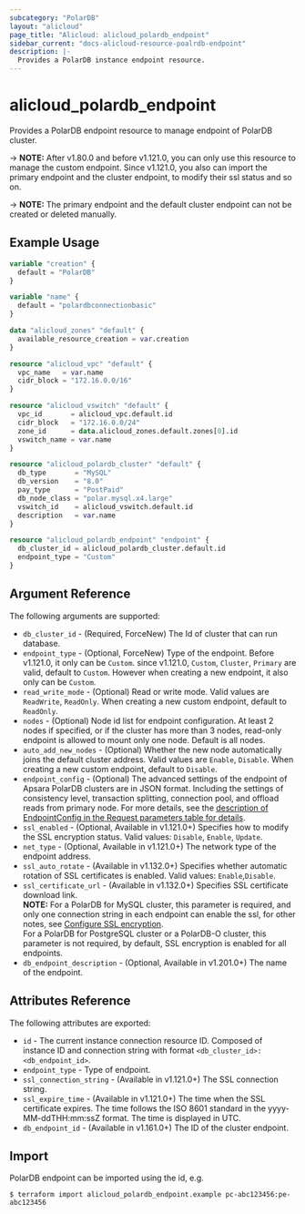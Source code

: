 ```yaml
---
subcategory: "PolarDB"
layout: "alicloud"
page_title: "Alicloud: alicloud_polardb_endpoint"
sidebar_current: "docs-alicloud-resource-poalrdb-endpoint"
description: |-
  Provides a PolarDB instance endpoint resource.
---
```


# alicloud\_polardb\_endpoint

Provides a PolarDB endpoint resource to manage endpoint of PolarDB cluster.

-> **NOTE:** After v1.80.0 and before v1.121.0, you can only use this resource to manage the custom endpoint. Since v1.121.0, you also can import the primary endpoint and the cluster endpoint, to modify their ssl status and so on. 
 
-> **NOTE:** The primary endpoint and the default cluster endpoint can not be created or deleted manually.

## Example Usage

```terraform
variable "creation" {
  default = "PolarDB"
}

variable "name" {
  default = "polardbconnectionbasic"
}

data "alicloud_zones" "default" {
  available_resource_creation = var.creation
}

resource "alicloud_vpc" "default" {
  vpc_name   = var.name
  cidr_block = "172.16.0.0/16"
}

resource "alicloud_vswitch" "default" {
  vpc_id       = alicloud_vpc.default.id
  cidr_block   = "172.16.0.0/24"
  zone_id      = data.alicloud_zones.default.zones[0].id
  vswitch_name = var.name
}

resource "alicloud_polardb_cluster" "default" {
  db_type       = "MySQL"
  db_version    = "8.0"
  pay_type      = "PostPaid"
  db_node_class = "polar.mysql.x4.large"
  vswitch_id    = alicloud_vswitch.default.id
  description   = var.name
}

resource "alicloud_polardb_endpoint" "endpoint" {
  db_cluster_id = alicloud_polardb_cluster.default.id
  endpoint_type = "Custom"
}
```

## Argument Reference 

The following arguments are supported:

* `db_cluster_id` - (Required, ForceNew) The Id of cluster that can run database.
* `endpoint_type` - (Optional, ForceNew) Type of the endpoint. Before v1.121.0, it only can be `Custom`. since v1.121.0, `Custom`, `Cluster`, `Primary` are valid, default to `Custom`. However when creating a new endpoint, it also only can be `Custom`. 
* `read_write_mode` - (Optional) Read or write mode. Valid values are `ReadWrite`, `ReadOnly`. When creating a new custom endpoint, default to `ReadOnly`.
* `nodes` - (Optional) Node id list for endpoint configuration. At least 2 nodes if specified, or if the cluster has more than 3 nodes, read-only endpoint is allowed to mount only one node. Default is all nodes.
* `auto_add_new_nodes` - (Optional) Whether the new node automatically joins the default cluster address. Valid values are `Enable`, `Disable`. When creating a new custom endpoint, default to `Disable`.
* `endpoint_config` - (Optional) The advanced settings of the endpoint of Apsara PolarDB clusters are in JSON format. Including the settings of consistency level, transaction splitting, connection pool, and offload reads from primary node. For more details, see the [description of EndpointConfig in the Request parameters table for details](https://www.alibabacloud.com/help/doc-detail/116593.htm).
* `ssl_enabled` - (Optional, Available in v1.121.0+) Specifies how to modify the SSL encryption status. Valid values: `Disable`, `Enable`, `Update`.
* `net_type` - (Optional, Available in v1.121.0+) The network type of the endpoint address.
* `ssl_auto_rotate` - (Available in v1.132.0+) Specifies whether automatic rotation of SSL certificates is enabled. Valid values: `Enable`,`Disable`.  
* `ssl_certificate_url` - (Available in v1.132.0+) Specifies SSL certificate download link.  
    **NOTE:** For a PolarDB for MySQL cluster, this parameter is required, and only one connection string in each endpoint can enable the ssl, for other notes, see [Configure SSL encryption](https://www.alibabacloud.com/help/doc-detail/153182.htm).  
    For a PolarDB for PostgreSQL cluster or a PolarDB-O cluster, this parameter is not required, by default, SSL encryption is enabled for all endpoints.
* `db_endpoint_description` - (Optional, Available in v1.201.0+) The name of the endpoint.

## Attributes Reference

The following attributes are exported:

* `id` - The current instance connection resource ID. Composed of instance ID and connection string with format `<db_cluster_id>:<db_endpoint_id>`.
* `endpoint_type` - Type of endpoint.
* `ssl_connection_string` - (Available in v1.121.0+) The SSL connection string.
* `ssl_expire_time` - (Available in v1.121.0+) The time when the SSL certificate expires. The time follows the ISO 8601 standard in the yyyy-MM-ddTHH:mm:ssZ format. The time is displayed in UTC.
* `db_endpoint_id` - (Available in v1.161.0+) The ID of the cluster endpoint.

## Import

PolarDB endpoint can be imported using the id, e.g.

```shell
$ terraform import alicloud_polardb_endpoint.example pc-abc123456:pe-abc123456
```
